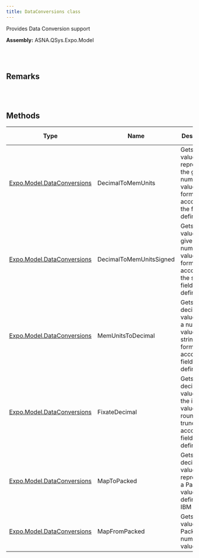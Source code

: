 ```yaml
---
title: DataConversions class
---
```


Provides Data Conversion support

**Assembly:** ASNA.QSys.Expo.Model

<br>
<br>

## Remarks

<br>
<br>

## Methods

| Type | Name | Description | Return Description 
| --- | --- | --- | --- 
| [Expo.Model.DataConversions](/reference/asna-qsys-expo/expo-model/data-conversions.html) | DecimalToMemUnits | Gets a string value representing the given numeric value after formatting according to the field definition | the converted value as string
| [Expo.Model.DataConversions](/reference/asna-qsys-expo/expo-model/data-conversions.html) | DecimalToMemUnitsSigned | Gets a string value the given numeric value after formating according to the signed field definition | the units signed value as a string
| [Expo.Model.DataConversions](/reference/asna-qsys-expo/expo-model/data-conversions.html) | MemUnitsToDecimal | Gets a decimal value given a numeric value in a string after formating according to field definition | the units converted to decimal
| [Expo.Model.DataConversions](/reference/asna-qsys-expo/expo-model/data-conversions.html) | FixateDecimal | Gets a decimal value given the input value after rounding or truncating according to field definition. | the decimal value as fixed number
| [Expo.Model.DataConversions](/reference/asna-qsys-expo/expo-model/data-conversions.html) | MapToPacked | Gets a decimal value representing a Packed value as defined by IBM i | the packed value
| [Expo.Model.DataConversions](/reference/asna-qsys-expo/expo-model/data-conversions.html) | MapFromPacked | Gets a string value from a Packed numeric value | the un-packed value as a string

<br>
<br>

